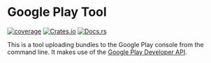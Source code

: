 # Google Play Tool

[![coverage](https://shields.io/endpoint?url=https://raw.githubusercontent.com/jlyonsmith/gplay/main/coverage.json)](https://github.com/jlyonsmith/gplay/blob/main/coverage.json)
[![Crates.io](https://img.shields.io/crates/v/gplay.svg)](https://crates.io/crates/gplay)
[![Docs.rs](https://docs.rs/gplay/badge.svg)](https://docs.rs/gplay)

This is a tool uploading bundles to the Google Play console from the command line.  It makes use of the [Google Play Developer API](https://developers.google.com/android-publisher/getting_started).
